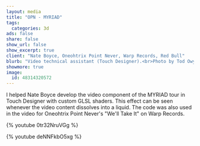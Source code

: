 ```yaml
---
layout: media
title: "OPN - MYRIAD"
tags:
  categories: 3d
ads: false
share: false
show_url: false
show_excerpt: true
client: "Nate Boyce, Oneohtrix Point Never, Warp Records, Red Bull"
blurb: "Video technical assistant (Touch Designer).<br>Photo by Tod Owyoung."
showmore: true
image:
  id: 48314320572
---
```


I helped Nate Boyce develop the video component of the MYRIAD tour in Touch Designer with custom GLSL shaders. This effect can be seen whenever the video content dissolves into a liquid. The code was also used in the video for Oneohtrix Point Never's "We'll Take It" on Warp Records.

{% youtube 0tr32NruVGg %}

{% youtube deNNFkbO5xg %}